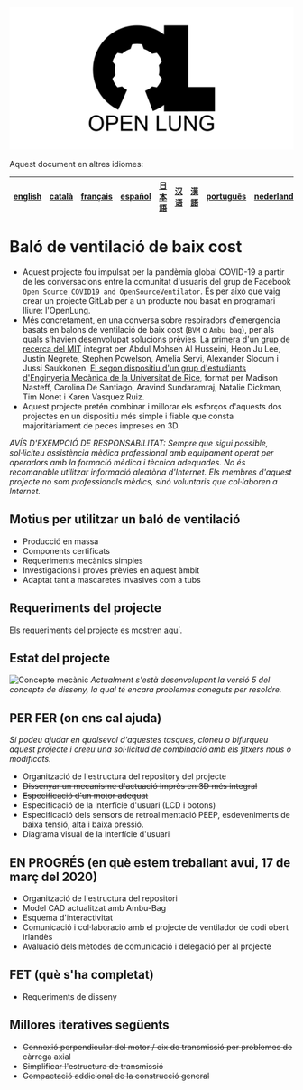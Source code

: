 ![Logo](images/OL_BANNER.png)

Aquest document en altres idiomes:

|[english](README.md)|[català](README-ca.md)|[français](README-fr.md)|[español](README-es.md)|[日本語](README-ja.md)|[汉语](README-zh-Hans.md)|[漢語](README-zh-Hant.md)|[português](README-pt_BR.md)|[nederlands](README-nl.md)|[Русский](README-ru.md)
|---|---|---|---|---|---|---|---|---|---|

# Baló de ventilació de baix cost

- Aquest projecte fou impulsat per la pandèmia global COVID-19 a partir de les conversacions entre la comunitat d'usuaris del grup de Facebook `Open Source COVID19 and OpenSourceVentilator`. És per això que vaig crear un projecte GitLab per a un producte nou basat en programari lliure: l'OpenLung.
- Més concretament, en una conversa sobre respiradors d'emergència basats en balons de ventilació de baix cost (`BVM` o `Ambu bag`), per als quals s'havien desenvolupat solucions prèvies. [La primera d'un grup de recerca del MIT](https://web.mit.edu/2.75/projects/DMD_2010_Al_Husseini.pdf) integrat per Abdul Mohsen Al Husseini, Heon Ju Lee, Justin Negrete, Stephen Powelson, Amelia Servi, Alexander Slocum i Jussi Saukkonen. [El segon dispositiu d'un grup d'estudiants d'Enginyeria Mecànica de la Universitat de Rice](http://oedk.rice.edu/Sys/PublicProfile/47585242/1063096), format per Madison Nasteff, Carolina De Santiago, Aravind Sundaramraj, Natalie Dickman, Tim Nonet i Karen Vasquez Ruiz.
- Aquest projecte pretén combinar i millorar els esforços d'aquests dos projectes en un dispositiu més simple i fiable que consta majoritàriament de peces impreses en 3D.

*AVÍS D'EXEMPCIÓ DE RESPONSABILITAT: Sempre que sigui possible, sol·liciteu assistència mèdica professional amb equipament operat per operadors amb la formació mèdica i tècnica adequades. No és recomanable utilitzar informació aleatòria d'Internet. Els membres d'aquest projecte no som professionals mèdics, sinó voluntaris que col·laboren a Internet.*

## Motius per utilitzar un baló de ventilació

- Producció en massa
- Components certificats
- Requeriments mecànics simples
- Investigacions i proves prèvies en aquest àmbit
- Adaptat tant a mascaretes invasives com a tubs

## Requeriments del projecte

Els requeriments del projecte es mostren [aquí](Requirements.md).

## Estat del projecte

![Concepte mecànic](CONCEPT_6_MECH.png)
*Actualment s'està desenvolupant la versió 5 del concepte de disseny, la qual té encara problemes coneguts per resoldre.*

## PER FER (on ens cal ajuda)

*Si podeu ajudar en qualsevol d'aquestes tasques, cloneu o bifurqueu aquest projecte i creeu una sol·licitud de combinació amb els fitxers nous o modificats.*

- Organització de l'estructura del repository del projecte
- ~~Dissenyar un mecanisme d'actuació imprès en 3D més integral~~
- ~~Especificació d'un motor adequat~~
- Especificació de la interfície d'usuari (LCD i botons)
- Especificació dels sensors de retroalimentació PEEP, esdeveniments de baixa tensió, alta i baixa pressió.
- Diagrama visual de la interfície d'usuari

## EN PROGRÉS (en què estem treballant avui, 17 de març del 2020)

- Organització de l'estructura del repositori
- Model CAD actualitzat amb Ambu-Bag
- Esquema d'interactivitat
- Comunicació i col·laboració amb el projecte de ventilador de codi obert irlandès
- Avaluació dels mètodes de comunicació i delegació per al projecte

## FET (què s'ha completat)

- Requeriments de disseny

## Millores iteratives següents

- ~~Connexió perpendicular del motor / eix de transmissió per problemes de càrrega axial~~
- ~~Simplificar l'estructura de transmissió~~
- ~~Compactació addicional de la construcció general~~
